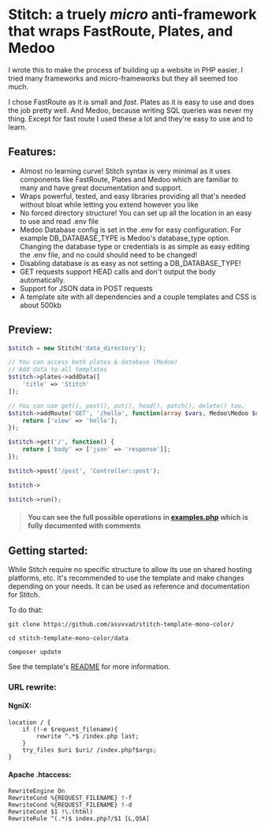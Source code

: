 # Stitch: a truely _micro_ anti-framework that wraps FastRoute, Plates, and Medoo
I wrote this to make the process of building up a website in PHP easier. I tried many frameworks and micro-frameworks but they all seemed too much.

I chose FastRoute as it is small and _fast_. Plates as it is easy to use and does the job pretty well. And Medoo, because writing SQL queries was never my thing.
Except for fast route I used these a lot and they're easy to use and to learn.


## Features:

- Almost no learning curve! Stitch syntax is very minimal as it uses components like FastRoute, Plates and Medoo which are familiar to many and have great documentation and support.
- Wraps powerful, tested, and easy libraries providing all that's needed without bloat while letting you extend however you like
- No forced directory structure! You can set up all the location in an easy to use and read .env file
- Medoo Database config is set in the .env for easy configuration. For example DB_DATABASE_TYPE is Medoo's database_type option. Changing the database type or credentials is as simple as easy editing the .env file, and no could should need to be changed!
- Disabling database is as easy as not setting a DB_DATABASE_TYPE! 
- GET requests support HEAD calls and don't output the body automatically. 
- Support for JSON data in POST requests
- A template site with all dependencies and a couple templates and CSS is about 500kb

## Preview:

```php
$stitch = new Stitch('data_directory');

// You can access both plates & database (Medoo)
// Add data to all templates
$stitch->plates->addData([
	'title' => 'Stitch'
]);

// You can use get(), post(), put(), head(), patch(), delete() too.
$stitch->addRoute('GET', '/hello', function(array $vars, Medoo\Medoo $db) : array {
	return ['view' => 'hello'];
});

$stitch->get('/', function() {
    return ['body' => ['json' => 'response']];
});

$stitch->post('/post', 'Controller::post');

$stitch->

$stitch->run();
```

> #### You can see the full possible operations in [examples.php](examples.php) which is fully documented with comments

## Getting started:

While Stitch require no specific structure to allow its use on shared hosting platforms, etc. It's recommended to use the template and make changes depending on your needs.
It can be used as reference and documentation for Stitch.

To do that:

`git clone https://github.com/asvvvad/stitch-template-mono-color/`

`cd stitch-template-mono-color/data`

`composer update` 

See the template's [README](https://github.com/asvvvad/stitch-template-mono-color/blob/master/README.md) for more information.

### URL rewrite:

#### NgniX:
```
location / {
    if (!-e $request_filename){
        rewrite ^.*$ /index.php last;
    }
    try_files $uri $uri/ /index.php?$args;
}
```

#### Apache .htaccess:
```
RewriteEngine On
RewriteCond %{REQUEST_FILENAME} !-f
RewriteCond %{REQUEST_FILENAME} !-d
RewriteCond $1 !\.(html)
RewriteRule ^(.*)$ index.php?/$1 [L,QSA]
```
